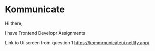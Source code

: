 # Kommunicate
Hi there,

I have Frontend Developr Assignments

Link to Ui screen from question 1 https://kommmunicateui.netlify.app/
